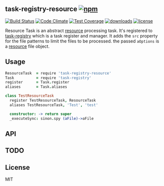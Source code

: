 ## task-registry-resource [![npm](https://img.shields.io/npm/v/task-registry-resource.svg)](https://npmjs.org/package/task-registry-resource)

[![Build Status](https://img.shields.io/travis/snowyu/task-registry-resource.js/master.svg)](http://travis-ci.org/snowyu/task-registry-resource.js)
[![Code Climate](https://codeclimate.com/github/snowyu/task-registry-resource.js/badges/gpa.svg)](https://codeclimate.com/github/snowyu/task-registry-resource.js)
[![Test Coverage](https://codeclimate.com/github/snowyu/task-registry-resource.js/badges/coverage.svg)](https://codeclimate.com/github/snowyu/task-registry-resource.js/coverage)
[![downloads](https://img.shields.io/npm/dm/task-registry-resource.svg)](https://npmjs.org/package/task-registry-resource)
[![license](https://img.shields.io/npm/l/task-registry-resource.svg)](https://npmjs.org/package/task-registry-resource)

Resource Task is an abstract [resource][resource-file] processing task.
It's registered to [task-registry][task-registry] which is a  task register and manager.
It adds the `src` property for the file patterns to limit the files to be processed.
the passed `aOptions` is a [resource][resource-file] file object.

## Usage

```coffee
ResourceTask  = require 'task-registry-resource'
Task          = require 'task-registry'
register      = Task.register
aliases       = Task.aliases

class TestResourceTask
  register TestResourceTask, ResourceTask
  aliases TestResourceTask, 'Test', 'test'

  constructor: -> return super
  _executeSync: sinon.spy (aFile)->aFile

```

## API


## TODO


## License

MIT


[task-registry]: https://github.com/snowyu/task-registry.js
[resource-file]: https://github.com/snowyu/resource-file.js
